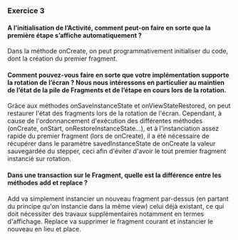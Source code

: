 ### Exercice 3

#### A l’initialisation de l’Activité, comment peut-on faire en sorte que la première étape s’affiche automatiquement ?

Dans la méthode onCreate, on peut programmativement initialiser du code, dont la création du premier fragment.

#### Comment pouvez-vous faire en sorte que votre implémentation supporte la rotation de l’écran ? Nous nous intéressons en particulier au maintien de l’état de la pile de Fragments et de l’étape en cours lors de la rotation.

Grâce aux méthodes onSaveInstanceState et onViewStateRestored, on peut restaurer l'état des fragments lors de la rotation de l'écran.
Cependant, à cause de l'ordonnancement d'exécution des différentes méthodes (onCreate, onStart, onRestoreInstanceState...), et à l'instanciation assez rapide du premier fragment (lors de onCreate), il a été nécessaire de récupérer dans le paramètre savedInstanceState de onCreate la valeur sauvegardée du stepper, ceci afin d'éviter d'avoir le tout premier fragment instancié sur rotation.

#### Dans une transaction sur le Fragment, quelle est la différence entre les méthodes add et replace ?

Add va simplement instancier un nouveau fragment par-dessus (en partant du principe qu'on instancie dans la même view) celui déjà existant, ce qui doit nécessiter des travaux supplémentaires notamment en termes d'affichage.
Replace va supprimer le fragment courant et instancier le nouveau en lieu et place.